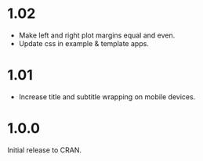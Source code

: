 # 1.02

* Make left and right plot margins equal and even.
* Update css in example & template apps.

# 1.01

* Increase title and subtitle wrapping on mobile devices.

# 1.0.0

Initial release to CRAN.